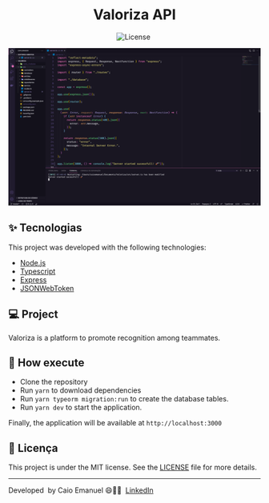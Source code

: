 <h1 align="center">Valoriza API</h1>

<p align="center">
  <img alt="License" src="https://img.shields.io/static/v1?label=license&message=MIT&color=8257E5&labelColor=000000">

  <img src="https://img.shields.io/static/v1?label=API&message=NodeJS&color=8257E5&labelColor=000000" alt="" />
</p>

<p align="center">
  <img alt="Preview" src="./.github/preview.png">
</p>

## ✨ Tecnologias

This project was developed with the following technologies:

- [Node.js](https://nodejs.org/en/)
- [Typescript](https://www.typescriptlang.org/)
- [Express](https://expressjs.com/pt-br/)
- [JSONWebToken](https://github.com/auth0/node-jsonwebtoken#readme)

## 💻 Project

Valoriza is a platform to promote recognition among teammates.

## 🚀 How execute

- Clone the repository
- Run `yarn` to download dependencies
- Run `yarn typeorm migration:run` to create the database tables.
- Run `yarn dev` to start the application.

Finally, the application will be available at `http://localhost:3000`

## 📄 Licença

This project is under the MIT license. See the [LICENSE](LICENSE.md) file for more details.

---
Developed &nbsp;by Caio Emanuel 😄👋🏻 &nbsp;[LinkedIn](https://www.linkedin.com/in/caio-emanuel-2330011a6/)